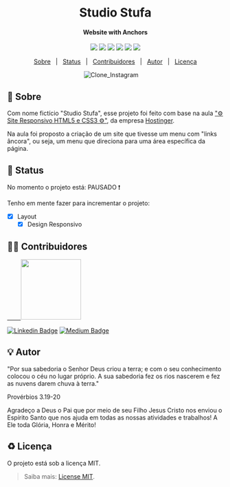 <h1 align="center">
        Studio Stufa
</h1>

<h4 align="center">
  Website with Anchors
</h4>

<p align="center">
  <img src="https://img.shields.io/static/v1?label=HTML5&message=*&color=E34F26&style=for-the-badge&logo=html5"/>
  <img src="https://img.shields.io/static/v1?label=CSS3&message=*&color=1572B6&style=for-the-badge&logo=css3"/>
  <img src="https://img.shields.io/static/v1?label=Size&message=5.71MB&color=56696F&style=for-the-badge&logo="/>
  <img src="https://img.shields.io/static/v1?label=Last-Commit&message=February|2022&color=56696F&style=for-the-badge&logo="/>
  <img src="https://img.shields.io/static/v1?label=Issues&message=0 open&color=1572B6&style=for-the-badge&logo="/>
  <img src="https://img.shields.io/static/v1?label=License&message=MIT&color=E34F26&style=for-the-badge&logo="/>
</p>

<p align="center">
 <a href="#memo-Sobre">Sobre</a> &nbsp; | &nbsp;
 <a href="#mag_right-Status">Status</a> &nbsp; | &nbsp;
 <a href="#man_technologist-Contribuidores">Contribuidores</a> &nbsp; | &nbsp;
 <a href="#bulb-Autor">Autor</a> &nbsp; | &nbsp;
 <a href="#recycle-Licença">Licença</a>
</p>

<p align="center">
<img alt="Clone_Instagram" src="https://res.cloudinary.com/dfph6kr4e/image/upload/v1644355216/Studio_Stufa_q9ikb5.gif">
  &nbsp;&nbsp;&nbsp;&nbsp;
</p>


## :memo: Sobre

Com nome fictício "Studio Stufa", esse projeto foi feito com base na aula ["⚙️ Site Responsivo HTML5 e CSS3 ⚙️"](https://www.youtube.com/watch?v=gRIWFYRaVto), da empresa [Hostinger](https://www.hostinger.com.br/).

Na aula foi proposto a criação de um site que tivesse um menu com "links âncora", ou seja, um menu que direciona para uma área específica da página. 

## :mag_right: Status

No momento o projeto está:    PAUSADO :exclamation:

Tenho em mente fazer para incrementar o projeto:

- [x] Layout
  - [x] Design Responsivo
  
## :man_technologist: Contribuidores

<a href="https://github.com/lipebol">
  &nbsp;&nbsp;
  &nbsp;&nbsp;
  &nbsp;
        <img src="https://avatars.githubusercontent.com/u/72844312?v=4" width="140px;"/>
</a>

[![Linkedin Badge](https://img.shields.io/badge/-LinkedIn-blue?style=for-the-badge&logo=Linkedin&logoColor=white)](https://www.linkedin.com/in/lipebol/) 
[![Medium Badge](https://img.shields.io/badge/-Medium-000000?style=for-the-badge&logo=Medium&logoColor=white)]()

## :bulb: Autor

"Por sua sabedoria o Senhor Deus criou a terra; e com o seu conhecimento colocou o céu no lugar próprio. A sua sabedoria fez os rios nascerem e fez as nuvens darem chuva à terra."

Provérbios 3.19-20



Agradeço a Deus o Pai que por meio de seu Filho Jesus Cristo nos enviou o Espírito Santo que nos ajuda em todas as nossas atividades e trabalhos!
A Ele toda Glória, Honra e Mérito!

## :recycle: Licença

O projeto está sob a licença MIT.
> Saiba mais: [License MIT](./LICENSE).
